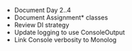 - Document Day 2..4
- Document Assignment* classes
- Review DI strategy
- Update logging to use ConsoleOutput
- Link Console verbosity to Monolog

